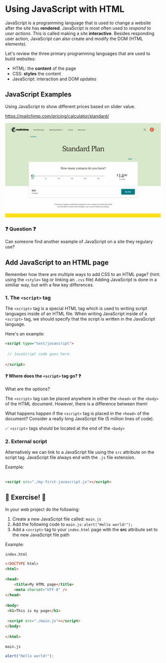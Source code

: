 # Using JavaScript with HTML

JavaScript is a programming language that is used to change a website after the site has **rendered**. JavaScript is most often used to *respond to user actions*. This is called making a site **interactive**. Besides responding user action, JavaScript can also create and modify the DOM (HTML elements).

Let's review the three primary programming languages that are used to build websites:

 - HTML: the **content** of the page
 - CSS: **styles** the content
 - JavaScript: interaction and DOM updates
 
## JavaScript Examples

Using JavaScript to show different prices based on slider value.

https://mailchimp.com/pricing/calculator/standard/

![JavaScript slider example](./js-example-mc.gif)

### ❓ Question ❓

Can someone find another example of JavaScript on a site they regulary use?

## Add JavaScript to an HTML page

Remember how there are multiple ways to add CSS to an HTML page? (hint: using the `<style>` tag or linking an `.css` file) Adding JavaScript is done in a similiar way, but with a few key differences.

### 1. The `<script>` tag

The `<script>` tag is a special HTML tag which is used to writing script languages inside of an HTML file. When writing JavaScript inside of a `<script>` tag, we should specify that the script is written in the JavaScript language.

Here's an example:

```html
<script type="text/javascript">

 // JavaScript code goes here
 
</script>
```

#### ❓ Where does the `<script>` tag go? ❓

What are the options? 

The `<script>` tag can be placed anywhere in either the `<head>` or the `<body>` of the HTML document. However, there is a difference between them!

What happens happen if the `<script>` tag is placed in the `<head>` of the document? Consider a really long JavaScript file (5 million lines of code).

✅ `<script>` tags should be located at the end of the `<body>`

### 2. External script

Alternatively we can link to a JavaScript file using the `src` attribute on the script tag. JavaScript file always end with the `.js` file extension.

Example: 

```html

<script src="./my-first-javascript.js"></script>

```

##  💃 Exercise! 🕺

In your web project do the following:

1. Create a new JavaScript file called: `main.js`
1. Add the following code to `main.js`: `alert("Hello world!");`
1. Add a `<script>` tag to your `index.html` page with the **src** attribute set to the new JavaScript file path

Example:

`index.html`

```html
<!DOCTYPE html>
<html>

<head>
	<title>My HTML page</title>
	<meta charset="UTF-8" />
</head>

<body>
 <h1>This is my page</h1>
 
 <script src="./main.js"></script>
</body>

</html>
```

`main.js`

```js
alert("Hello world!");
```
